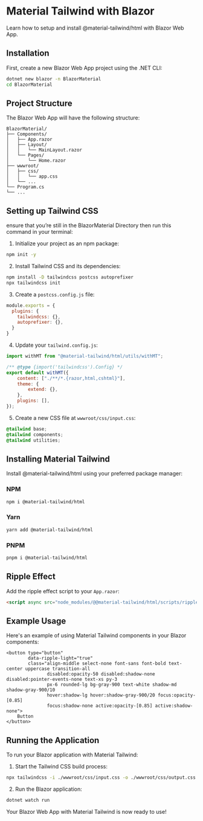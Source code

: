 # Material Tailwind with Blazor

Learn how to setup and install @material-tailwind/html with Blazor Web App.

## Installation

First, create a new Blazor Web App project using the .NET CLI:

```bash
dotnet new blazor -n BlazorMaterial
cd BlazorMaterial
```

## Project Structure

The Blazor Web App will have the following structure:

```
BlazorMaterial/
├── Components/
│   ├── App.razor
│   ├── Layout/
│   │   └── MainLayout.razor
│   └── Pages/
│       └── Home.razor
├── wwwroot/
│   ├── css/
│   │   └── app.css
│   └── ...
└── Program.cs
└── ...
```

## Setting up Tailwind CSS

ensure that you’re still in the BlazorMaterial Directory then run this command in your terminal:

1. Initialize your project as an npm package:

```bash
npm init -y
```

2. Install Tailwind CSS and its dependencies:

```bash
npm install -D tailwindcss postcss autoprefixer
npx tailwindcss init
```

3. Create a `postcss.config.js` file:

```javascript
module.exports = {
  plugins: {
    tailwindcss: {},
    autoprefixer: {},
  }
}
```

4. Update your `tailwind.config.js`:

```javascript
import withMT from "@material-tailwind/html/utils/withMT";

/** @type {import('tailwindcss').Config} */
export default withMT({
    content: ["./**/*.{razor,html,cshtml}"],
    theme: {
        extend: {},
    },
    plugins: [],
});
```

5. Create a new CSS file at `wwwroot/css/input.css`:

```css
@tailwind base;
@tailwind components;
@tailwind utilities;
```

## Installing Material Tailwind

Install @material-tailwind/html using your preferred package manager:

### NPM
```bash
npm i @material-tailwind/html
```

### Yarn
```bash
yarn add @material-tailwind/html
```

### PNPM
```bash
pnpm i @material-tailwind/html
```

## Ripple Effect

Add the ripple effect script to your `App.razor`:

```html
<script async src="node_modules/@@material-tailwind/html/scripts/ripple.js"></script>
```

## Example Usage

Here's an example of using Material Tailwind components in your Blazor components:

```razor
<button type="button"
        data-ripple-light="true"
        class="align-middle select-none font-sans font-bold text-center uppercase transition-all 
               disabled:opacity-50 disabled:shadow-none disabled:pointer-events-none text-xs py-3 
               px-6 rounded-lg bg-gray-900 text-white shadow-md shadow-gray-900/10 
               hover:shadow-lg hover:shadow-gray-900/20 focus:opacity-[0.85] 
               focus:shadow-none active:opacity-[0.85] active:shadow-none">
    Button
</button>
```

## Running the Application

To run your Blazor application with Material Tailwind:

1. Start the Tailwind CSS build process:
```bash
npx tailwindcss -i ./wwwroot/css/input.css -o ./wwwroot/css/output.css --watch
```

2. Run the Blazor application:
```bash
dotnet watch run
```

Your Blazor Web App with Material Tailwind is now ready to use!
